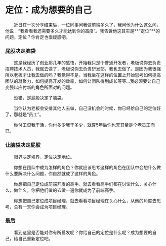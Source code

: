 # 定位：成为想要的自己

　　近日在一次分享结束后，一位同事问我做前端多久了，我问他为什么这么问，他说：“我看看我还需要多久才能达到你的高度“。我告诉他这其实是**“定位”**的问题。定位？你肯定也很疑惑吧。

### 屁股决定脑袋

　　这是我经历了创业那几年的感悟，开始我只是个普通开发者，老板说你去负责招聘技术人员，我就去做了，老板说你去负责研发部，我也去做了。是因为我很强所以老板才让我去做的吗？我觉得不是，当我坐在这样的位置上开始思考如何提高团队的凝聚力，如何提高开发的效率，如何让团队得到成长等等…我必须要让自己变强以应付新的角色所面对的问题。

　　没错，是屁股决定了脑袋。

　　当你认为老板会安排其他人去做，自己没机会的时候，你已经给自己的定位好了，那就是“员工”。

　　你付工资我干活，你付多少我干多少，就算5年后你也充其量是个老员工而已。

### 让脑袋决定屁股

　　眼界决定境界，定位决定地位。

　　你想在团队中成为怎样的角色？你就应该思考这样的角色在团队中会想什么做什么要解决什么问题，你自然就成了这样的角色。

　　你想把自己定位成前端开发的高手，就去看看高手们都在讨论什么，关心什么，做什么，你把他们做的去做一遍你就成为了前端高手。

　　你想把自己定位成项目经理，就去看看项目经理在关心什么，从他的角度去思考，总有一天你会成为项目经理。

### 最后

　　看到这里是否能对你有所启发呢？你给自己的定位是什么呢？成为想要的自己，给自己重新定位吧。